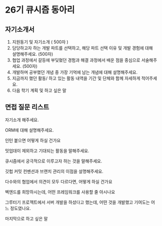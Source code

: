 # 26기 큐시즘 동아리

## 자기소개서

1. 지원동기 및 자기소개 ( 500자 )
2. 담당하고자 하는 개발 파트를 선택하고, 해당 파트 선택 이유 및 개발 경험에 대해 설명해주세요. (500자)
3. 협업 과정에서 갈등에 부딪혔던 경험과 해결 과정에서 배운 점을 중심으로 서술해주세요. (500자)
4. 개발하며 공부했던 개념 중 가장 기억에 남는 개념에 대해 설명해주세요.
5. 지금까지 했던 활동/ 하고 있는 활동 내역을 기간 및 단체와 함께 자세하게 적어주세요.
6. 다음 학기 계획 및 하고 싶은 말

## 면접 질문 리스트

자기소개 해주세요.

ORM에 대해 설명해주세요.

인턴 붙으면 어떻게 하실 건가요

밋업데이 제외하고 기대되는 활동을 말해주세요.

큐시즘에서 궁극적으로 이루고자 하는 것을 말해주세요.

깃헙 커밋 컨벤션과 브랜치 관리의 이점을 설명해주세요.

다수와의 협업에서 의견이 모두 다르다면, 어떻게 하실 건가요

벡엔드를 희망하시는데, 어떤 프레임워크를 사용할 줄 아시나요

그루터기 프로젝트에서 서버 개발을 하셨다고 했는데, 어떤 것을 개발했고 기여도는 어느 정도였나요.

마지막으로 하고 싶은 말